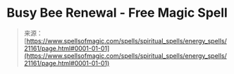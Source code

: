 <!--yml
category: 未分类
date: 2024-06-12 19:04:28
-->

# Busy Bee Renewal - Free Magic Spell

> 来源：[https://www.spellsofmagic.com/spells/spiritual_spells/energy_spells/21161/page.html#0001-01-01](https://www.spellsofmagic.com/spells/spiritual_spells/energy_spells/21161/page.html#0001-01-01)